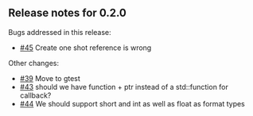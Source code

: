 ## Release notes for 0.2.0

Bugs addressed in this release:

* [#45](../../issues/45) Create one shot reference is wrong

Other changes:

* [#39](../../issues/39) Move to gtest
* [#43](../../issues/43) should we have function + ptr instead of a std::function for callback?
* [#44](../../issues/44) We should support short and int as well as float as format types



